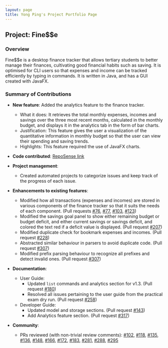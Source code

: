 ```yaml
---
layout: page
title: Yong Ping's Project Portfolio Page
---
```


## Project: Fine$$e

### Overview

Fine$$e is a desktop finance tracker that allows tertiary students to better manage their finances, cultivating good financial habits such as saving. It is optimised for CLI users so that expenses and income can be tracked efficiently by typing in commands. It is written in Java, and has a GUI created with JavaFX.

### Summary of Contributions

* **New feature**: Added the analytics feature to the finance tracker.
  * What it does: It retrieves the total monthly expenses, incomes and savings over the three most recent months, calculated in the monthly budget, and displays it in the analytics tab in the form of bar charts.
  * Justification: This feature gives the user a visualization of the quantitative information in monthly budget so that the user can view their spending and saving trends.
  * Highlights: This feature required the use of JavaFX charts.

* **Code contributed**: [RepoSense link](https://nus-cs2103-ay2021s1.github.io/tp-dashboard/#breakdown=true&search=w16&sort=groupTitle&sortWithin=title&since=2020-08-14&timeframe=commit&mergegroup=&groupSelect=groupByRepos&checkedFileTypes=docs~functional-code~test-code~other&tabOpen=true&tabType=authorship&tabAuthor=yongping827&tabRepo=AY2021S1-CS2103T-W16-3%2Ftp%5Bmaster%5D&authorshipIsMergeGroup=false&authorshipFileTypes=docs~functional-code~test-code~other)

* **Project management**:
  * Created automated projects to categorize issues and keep track of the progress of each issue.

* **Enhancements to existing features**:
  * Modified how all transactions (expenses and incomes) are stored in various components of the finance tracker so that it suits the needs of each component. (Pull requests [#76](https://github.com/AY2021S1-CS2103T-W16-3/tp/pull/76), [#77](https://github.com/AY2021S1-CS2103T-W16-3/tp/pull/77), [#103](https://github.com/AY2021S1-CS2103T-W16-3/tp/pull/103), [#123](https://github.com/AY2021S1-CS2103T-W16-3/tp/pull/123))
  * Modified the savings goal panel to show either remaining budget or budget deficit, and either current savings or savings deficit, and colored the text red if a deficit value is displayed. (Pull request [#207](https://github.com/AY2021S1-CS2103T-W16-3/tp/pull/207))
  * Modified duplicate check for bookmark expenses and incomes. (Pull request [#228](https://github.com/AY2021S1-CS2103T-W16-3/tp/pull/228))
  * Abstracted similar behaviour in parsers to avoid duplicate code. (Pull request [#307](https://github.com/AY2021S1-CS2103T-W16-3/tp/pull/307))
  * Modified prefix parsing behaviour to recognize all prefixes and detect invalid ones. (Pull request [#307](https://github.com/AY2021S1-CS2103T-W16-3/tp/pull/307))

* **Documentation**:
  * User Guide:
    * Updated `list` commands and analytics section for v1.3. (Pull request [#180](https://github.com/AY2021S1-CS2103T-W16-3/tp/pull/180))
    * Resolved all issues pertaining to the user guide from the practical exam dry run. (Pull request [#258](https://github.com/AY2021S1-CS2103T-W16-3/tp/pull/258))
  * Developer Guide:
    * Updated model and storage sections. (Pull request [#143](https://github.com/AY2021S1-CS2103T-W16-3/tp/pull/143))
    * Add Analytics feature section. (Pull request [#317](https://github.com/AY2021S1-CS2103T-W16-3/tp/pull/317))

* **Community**:
  * PRs reviewed (with non-trivial review comments): [#102](https://github.com/AY2021S1-CS2103T-W16-3/tp/pull/102), [#118](https://github.com/AY2021S1-CS2103T-W16-3/tp/pull/118), [#135](https://github.com/AY2021S1-CS2103T-W16-3/tp/pull/135), [#136](https://github.com/AY2021S1-CS2103T-W16-3/tp/pull/136), [#148](https://github.com/AY2021S1-CS2103T-W16-3/tp/pull/148), [#166](https://github.com/AY2021S1-CS2103T-W16-3/tp/pull/166), [#172](https://github.com/AY2021S1-CS2103T-W16-3/tp/pull/172), [#183](https://github.com/AY2021S1-CS2103T-W16-3/tp/pull/183), [#281](https://github.com/AY2021S1-CS2103T-W16-3/tp/pull/281), [#288](https://github.com/AY2021S1-CS2103T-W16-3/tp/pull/288), [#295](https://github.com/AY2021S1-CS2103T-W16-3/tp/pull/295)
